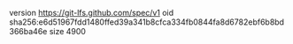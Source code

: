 version https://git-lfs.github.com/spec/v1
oid sha256:e6d51967fdd1480ffed39a341b8cfca334fb0844fa8d6782ebf6b8bd366ba46e
size 4900
